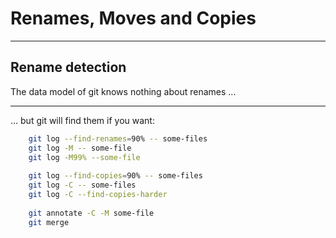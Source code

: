 # Renames, Moves and Copies

---

## Rename detection

The data model of git
knows nothing about renames ...

---

... but git will find them if you want:

```bash
    git log --find-renames=90% -- some-files
    git log -M -- some-file
    git log -M99% --some-file
    
    git log --find-copies=90% -- some-files
    git log -C -- some-files
    git log -C --find-copies-harder
    
    git annotate -C -M some-file
    git merge
```    
    
